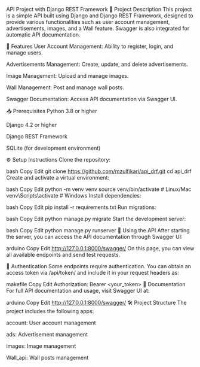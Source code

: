 API Project with Django REST Framework
📌 Project Description
This project is a simple API built using Django and Django REST Framework, designed to provide various functionalities such as user account management, advertisements, images, and a Wall feature.
Swagger is also integrated for automatic API documentation.

🚀 Features
User Account Management: Ability to register, login, and manage users.

Advertisements Management: Create, update, and delete advertisements.

Image Management: Upload and manage images.

Wall Management: Post and manage wall posts.

Swagger Documentation: Access API documentation via Swagger UI.

📥 Prerequisites
Python 3.8 or higher

Django 4.2 or higher

Django REST Framework

SQLite (for development environment)

⚙️ Setup Instructions
Clone the repository:

bash
Copy
Edit
git clone https://github.com/mzulfikari/api_drf.git
cd api_drf
Create and activate a virtual environment:

bash
Copy
Edit
python -m venv venv
source venv/bin/activate  # Linux/Mac
venv\Scripts\activate     # Windows
Install dependencies:

bash
Copy
Edit
pip install -r requirements.txt
Run migrations:

bash
Copy
Edit
python manage.py migrate
Start the development server:

bash
Copy
Edit
python manage.py runserver
🧪 Using the API
After starting the server, you can access the API documentation through Swagger UI:

arduino
Copy
Edit
http://127.0.0.1:8000/swagger/
On this page, you can view all available endpoints and send test requests.

🔐 Authentication
Some endpoints require authentication.
You can obtain an access token via /api/token/ and include it in your request headers as:

makefile
Copy
Edit
Authorization: Bearer <your_token>
📄 Documentation
For full API documentation and usage, visit Swagger UI at:

arduino
Copy
Edit
http://127.0.0.1:8000/swagger/
🛠️ Project Structure
The project includes the following apps:

account: User account management

ads: Advertisement management

images: Image management

Wall_api: Wall posts management

